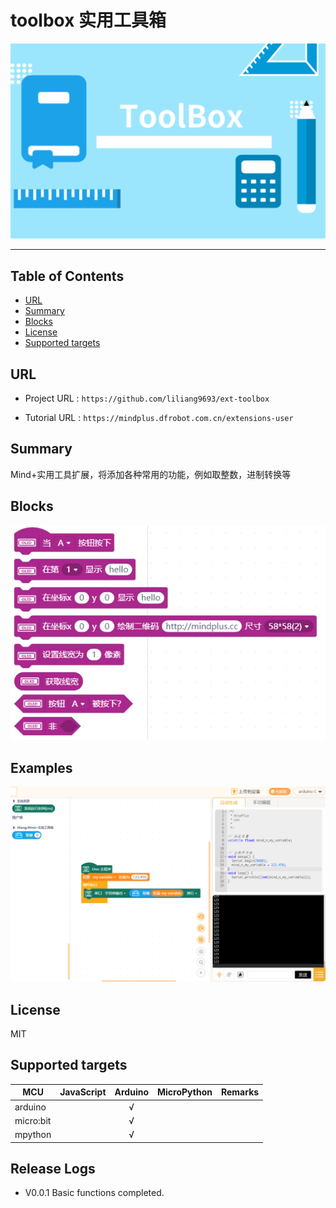 # toolbox 实用工具箱


![](./arduinoC/_images/featured.png)

---------------------------------------------------------

## Table of Contents

* [URL](#url)
* [Summary](#summary)
* [Blocks](#blocks)
* [License](#license)
* [Supported targets](#Supportedtargets)

## URL
* Project URL : ```https://github.com/liliang9693/ext-toolbox```

* Tutorial URL : ```https://mindplus.dfrobot.com.cn/extensions-user```



## Summary
Mind+实用工具扩展，将添加各种常用的功能，例如取整数，进制转换等

## Blocks

![](./arduinoC/_images/blocks.png)



## Examples

![](./arduinoC/_images/example.png)

## License

MIT

## Supported targets

MCU                | JavaScript    | Arduino   | MicroPython    | Remarks
------------------ | :----------: | :----------: | :---------: | -----
arduino        |             |        √      |             | 
micro:bit        |             |       √       |             | 
mpython        |             |        √      |             | 


## Release Logs
* V0.0.1  Basic functions completed.
